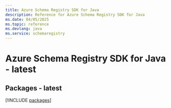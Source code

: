 ```yaml
---
title: Azure Schema Registry SDK for Java
description: Reference for Azure Schema Registry SDK for Java
ms.date: 04/05/2025
ms.topic: reference
ms.devlang: java
ms.service: schemaregistry
---
```

# Azure Schema Registry SDK for Java - latest
## Packages - latest
[!INCLUDE [packages](schema-registry-index.md)]